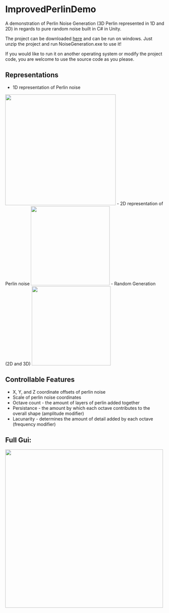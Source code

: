 # ImprovedPerlinDemo
A demonstration of Perlin Noise Generation (3D Perlin represented in 1D and 2D) in regards to pure random noise built in C# in Unity.

The project can be downloaded [here](publish/ImprovedPerlinStandalone.zip) and can be run on windows. Just unzip the project and run NoiseGeneration.exe to use it!

If you would like to run it on another operating system or modify the project code, you are welcome to use the source code as you please.

## Representations
 - 1D representation of Perlin noise
 <img src="https://i.imgur.com/yB2Haj5.png?1" width="350">
 - 2D representation of Perlin noise
 <img src="https://i.imgur.com/hpgini3.png?1" width="250">
 - Random Generation (2D and 3D)
 <img src="https://i.imgur.com/s6CPST8.png?1" width="250">

## Controllable Features
 - X, Y, and Z coordinate offsets of perlin noise
 - Scale of perlin noise coordinates
 - Octave count - the amount of layers of perlin added together
 - Persistance - the amount by which each octave contributes to the overall shape (amplitude modifier)
 - Lacunarity - determines the amount of detail added by each octave (frequency modifier)
 
 ## Full Gui:

 <img src="https://i.imgur.com/quKesgW.png?1" width="500">
